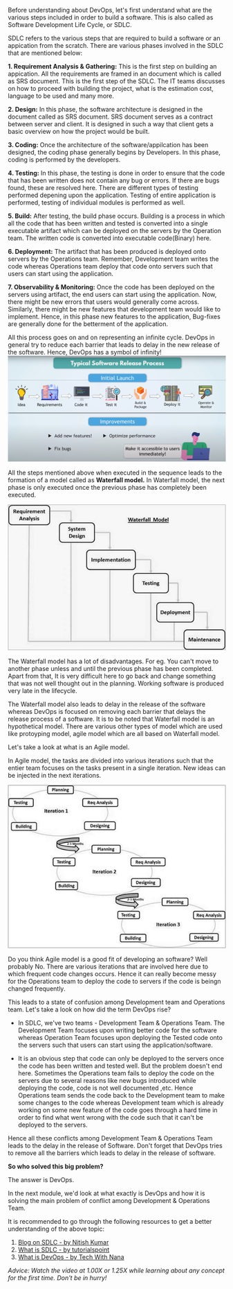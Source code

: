 Before understanding about DevOps, let's first understand what are the various steps included in order to build a software. This is also called as Software Development Life Cycle, or SDLC.

SDLC refers to the various steps that are required to build a software or an appication from the scratch. There are various phases involved in the SDLC that are mentioned below:

**1. Requirement Analysis & Gathering:** This is the first step on building an appication. All the requirements are framed in an document which is called as SRS document. This is the first step of the SDLC. The IT teams discusses on how to proceed with building the project, what is the estimation cost, language to be used and many more.

**2. Design:** In this phase, the software architecture is designed in the document called as SRS document. SRS document serves as a contract between server and client. It is designed in such a way that client gets a basic overview on how the project would be built.

**3. Coding:** Once the architecture of the software/appilcation has been designed, the coding phase generally begins by Developers. In this phase, coding is performed by the developers.

**4. Testing:** In this phase, the testing is done in order to ensure that the code that has been written does not contain any bug or errors. If there are bugs found, these are resolved here. There are different types of testing performed depening upon the application. Testing of entire application is performed, testing of individual modules is performed as well.

**5. Build:** After testing, the build phase occurs. Building is a process in which all the code that has been written and tested is converted into a single executable artifact which can be deployed on the servers by the Operation team. The written code is converted into executable code(Binary) here.

**6. Deployment:** The artifact that has been produced is deployed onto servers by the Operations team. Remember, Development team writes the code whereas Operations team deploy that code onto servers such that users can start using the application.

**7. Observability & Monitoring:** Once the code has been deployed on the servers using artifact, the end users can start using the application. Now, there might be new errors that users would generally come across. Similarly, there might be new features that development team would like to implement. Hence, in this phase new features to the application, Bug-fixes are generally done for the betterment of the application.

All this process goes on and on representing an infinite cycle. DevOps in general try to reduce each barrier that leads to delay in the new release of the software. Hence, DevOps has a symbol of infinity!
![SDLC!](/Software-Devlopment-02/images/SDLC.png)

All the steps mentioned above when executed in the sequence leads to the formation of a model called as **Waterfall model.** In Waterfall model, the next phase is only executed once the previous phase has completely been executed.

![waterfall model!](/Software-Devlopment-02/images/sdlc_waterfall_model.jpg)

The Waterfall model has a lot of disadvantages. For eg. You can't move to another phase unless and until the previous phase has been completed. Apart from that, It is very difficult here to go back and change something that was not well thought out in the planning. Working software is produced very late in the lifecycle.

The Waterfall model also leads to delay in the release of the software whereas DevOps is focused on removing each barrier that delays the release process of a software. It is to be noted that Waterfall model is an hypothetical model. There are various other types of model which are used like protoyping model, agile model which are all based on Waterfall model.

Let's take a look at what is an Agile model.

In Agile model, the tasks are divided into various iterations such that the entier team focuses on the tasks present in a single iteration. New ideas can be injected in the next iterations.

![agile_model!](images/sdlc_agile_model.jpg)

Do you think Agile model is a good fit of developing an software? Well probably No. There are various iterations that are involved here due to which frequent code changes occurs. Hence it can really become messy for the Operations team to deploy the code to servers if the code is beingn changed frequently.

This leads to a state of confusion among Development team and Operations team. Let's take a look on how did the term DevOps rise?

- In SDLC, we've two teams - Development Team & Operations Team. The Development Team focuses upon writing better code for the software whereas Operation Team focuses upon deploying the Tested code onto the servers such that users can start using the application/software.

- It is an obvious step that code can only be deployed to the servers once the code has been written and tested well. But the problem doesn't end here. Sometimes the Operations team fails to deploy the code on the servers due to several reasons like new bugs introduced while deploying the code, code is not well documented ,etc. Hence Operations team sends the code back to the Development team to make some changes to the code whereas Development team which is already working on some new feature of the code goes through a hard time in order to find what went wrong with the code such that it can't be deployed to the servers.

Hence all these conflicts among Development Team & Operations Team leads to the delay in the release of Software. Don't forget that DevOps tries to remove all the barriers which leads to delay in the release of software.

**So who solved this big problem?**

The answer is DevOps. 

In the next module, we'd look at what exactly is DevOps and how it is solving the main problem of conflict among Development & Operations Team.

It is recommended to go through the following resources to get a better understanding of the above topic:

1. [Blog on SDLC - by Nitish Kumar](https://nitishblog.hashnode.dev/what-is-sdlc)
2. [What is SDLC - by tutorialspoint](https://www.tutorialspoint.com/sdlc/sdlc_overview.htm)
3. [What is DevOps - by Tech With Nana](https://youtu.be/0yWAtQ6wYNM)

*Advice: Watch the video at 1.00X or 1.25X while learning about any concept for the first time. Don't be in hurry!*
